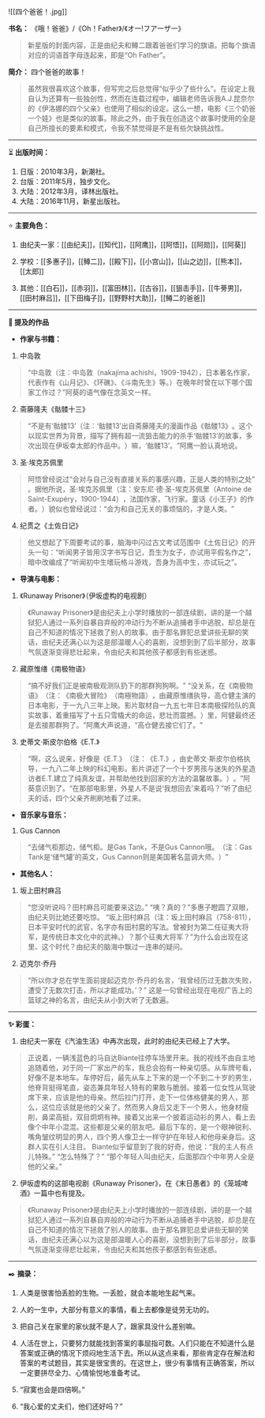 
![[四个爸爸！.jpg]]

**书名：** 《哦！爸爸》/《Oh！Father》/《オ一!フア一ザ一》

> 新星版的封面内容，正是由纪夫和鳟二跟着爸爸们学习的旗语。把每个旗语对应的词语首字母连起来，即是“Oh Father”。

**简介：** 四个爸爸的故事！

> 虽然我很喜欢这个故事，但写完之后总觉得“似乎少了些什么”。在设定上我自认为还算有一些独创性，然而在连载过程中，编辑老师告诉我A.J.昆奈尔的《伊洛娜的四个父亲》也使用了相似的设定。这么一想，电影《三个奶爸一个娃》也是类似的故事。除此之外，由于我在创造这个故事时使用的全是自己所擅长的要素和模式，令我不禁觉得是不是有些欠缺挑战性。

---

⏳ **出版时间：** 

1. 日版：2010年3月，新潮社。
2. 台版：2011年5月，独步文化。
3. 大陆：2012年3月，译林出版社。
4. 大陆：2016年11月，新星出版社。

---

⭐ **主要角色：** 

1. 由纪夫一家：[[由纪夫]]，[[知代]]，[[阿鹰]]，[[阿悟]]，[[阿勋]]，[[阿葵]] 

2. 学校：[[多惠子]]，[[鳟二]]，[[殿下]]，[[小宫山]]，[[山之边]]，[[熊本]]，[[太郎]] 

3. 其他：[[白石]]，[[赤羽]]，[[富田林]]，[[古谷]]，[[狙击手]]，[[牛蒡男]]，[[田村麻吕]]，[[下田梅子]]，[[野野村大助]]，[[鳟二的爸爸]]

---

**📜 提及的作品**

- **作家与书籍：** 

1. 中岛敦

> “中岛敦（注：中岛敦（nakajima achishi，1909-1942），日本著名作家，代表作有《山月记》、《环礁》、《斗南先生》等。）在晚年时曾在以下哪个国家工作过？”阿葵的语气像在念英文一样。

2. 斋藤隆夫《骷髅十三》

> “不是有‘骷髅13’（注：‘骷髅13’出自斋藤隆夫的漫画作品《骷髅13》​。这个以现实世界为背景，描写了拥有超一流狙击能力的杀手‘骷髅13’的故事，多次出现在伊坂幸太郎的作品中。​）嘛，‘骷髅13’。​”阿鹰一脸认真地说。

3. 圣·埃克苏佩里

> 阿悟曾经说过“会对与自己没有直接关系的事感兴趣，正是人类的特别之处”​。据他所说，圣·埃克苏佩里（注：安东尼·德·圣-埃克苏佩里（Antoine de Saint-Exupéry，1900-1944）​，法国作家，飞行家。童话《小王子》的作者。​）貌似也曾经说过：​“会为和自己无关的事烦恼的，才是人类。​”

4. 纪贯之《土佐日记》

> 他又想起了下周要考试的事，脑海中闪过古文考试范围中《土佐日记》的开头一句：“听闻男子皆用汉字书写日记，吾生为女子，亦试用平假名作之”，暗中改编成了“听闻初中生嗜玩格斗游戏，吾身为高中生，亦试玩之”。

- **导演与电影：** 

1. 《Runaway Prisoner》（伊坂虚构的电视剧）

> 《Runaway Prisoner》是由纪夫上小学时播放的一部连续剧，讲的是一个越狱犯人通过一系列自暴自弃般的冲动行为不断从追捕者手中逃脱，却总是在自己不知道的情况下拯救了别人的故事。由于那名罪犯总爱讲些无聊的笑话，由纪夫还满心以为这是部温暖人心的喜剧，没想到到了后半部分，故事气氛逐渐变得悲壮起来，令由纪夫和其他孩子都感到有些迷惑。

2. 藏原惟缮《南极物语》

> ​“搞不好我们正是被南极观测队扔下的那群狗狗啊。​”
> “没关系，在《南极物语》​（注：​《南极大冒险》​（南極物語）​，由藏原惟缮执导，高仓健主演的日本电影，于一九八三年上映。影片取材自一九五七年日本南极探险队的真实故事，着重描写了十五只雪橇犬的命运，悲壮而震撼。​）里，阿健最终还是去接那群狗了。​”阿鹰大声说道，​“高仓健去接它们了。​”

3. 史蒂文·斯皮尔伯格《E.T.》

> “啊，这么说来，好像是《E.T.》​（注：​《E.T.》​，由史蒂文·斯皮尔伯格执导，一九八二年上映的科幻电影。影片讲述了一个十岁男孩与迷失的外星造访者E.T.建立了纯真友谊，并帮助他找到回家的方法的温馨故事。​）​。​”阿葵意识到了。“在那部电影里，外星人不是说‘我想回去’来着吗？​”听了由纪夫的话，四个父亲齐刷刷地看了过来。

- **音乐家与音乐：** 

1. Gus Cannon

> “去储气柜那边，储气柜。是Gas Tank，不是Gus Cannon哦。​（注：Gas Tank是‘储气罐’的英文，Gus Cannon则是美国著名蓝调大师。​）​”

- **其他名人：**

1. 坂上田村麻吕

> “您没听说吗？田村麻吕可能要来这边。”
> “咦？真的？”多惠子瞪圆了双眼，由纪夫则比她还要吃惊。
> “坂上田村麻吕（注：坂上田村麻吕（758-811），日本平安时代的武官，名字亦有田村麿的写法。曾被封为第二任征夷大将军，是传统日本文化中的武神。）？那个征夷大将军？”为什么会出现在这里、这个时代？由纪夫的脑海中飘过一连串的疑问。

2. 迈克尔·乔丹

> “所以你才总在学生面前提起迈克尔·乔丹的名言，‘我曾经历过无数次失败，遭受了无数次打击，所以才能成功。’？”
> 这是一句曾经出现在电视广告上的篮球之神的名言，由纪夫从小到大听了无数遍。

---

**✨ 彩蛋：** 

1. 由纪夫一家在《汽油生活》中再次出现，此时的由纪夫已经上了大学。

> 正说着，一辆浅蓝色的马自达Biante往停车场里开来。我的视线不由自主地追随着他，对于同一厂家出产的车，我总会抱有一种亲切感。从车牌号看，好像不是本地车。车停好后，最先从车上下来的是一个不到二十岁的男生，他脊背挺得笔直，姿态兼具年轻人特有的果敢与脆弱。接着一位女性从驾驶席下来，应该是他的母亲。然后拉门打开，走下一位体格健美的男人，那么，这位应该就是他的父亲了。然而男人身后又走下一个男人，他身材瘦削，鼻梁高挺，双目炯炯有神。接着又出来一个披着运动衫的男人，看上去像个中年小混混。这些都是父亲的朋友吧。最后下车的，是一个眼神锐利、嘴角皱纹明显的男人，四个男人像卫士一样守护在年轻人和他母亲身后。这群人实在引人注目。
> Biante似乎留意到了我的好奇，他说：“我的主人有点儿特殊。”
> “怎么特殊了？”
> “那个年轻人叫由纪夫，后面那四个中年男人全是他的父亲。”

2. 伊坂虚构的这部电视剧《Runaway Prisoner》，在《末日愚者》的《笼城啤酒》一篇中也有提及。

> 《Runaway Prisoner》是由纪夫上小学时播放的一部连续剧，讲的是一个越狱犯人通过一系列自暴自弃般的冲动行为不断从追捕者手中逃脱，却总是在自己不知道的情况下拯救了别人的故事。由于那名罪犯总爱讲些无聊的笑话，由纪夫还满心以为这是部温暖人心的喜剧，没想到到了后半部分，故事气氛逐渐变得悲壮起来，令由纪夫和其他孩子都感到有些迷惑。

---

✒️ **摘录：** 

1. 人类是很害怕丢脸的生物。一丢脸，就会本能地生起气来。​

2. 人的一生中，大部分有意义的事情，看上去都像是徒劳无功的。

3. 把自己关在家里的家伙就不是人了，跟家具没什么差别嘛。

4. 人活在世上，只要努力就能找到答案的事屈指可数。人们只能在不知道什么是答案或正确的情况下烦闷地生活下去。所以从这点来看，那些肯定存在解法和答案的考试题目，其实是很宝贵的。在这世上，很少有事情有正确答案，所以一定要拼尽全力、心情愉悦地准备考试。

5. “寂寞也会是四倍啊。”

6. “我心爱的丈夫们，他们还好吗？”